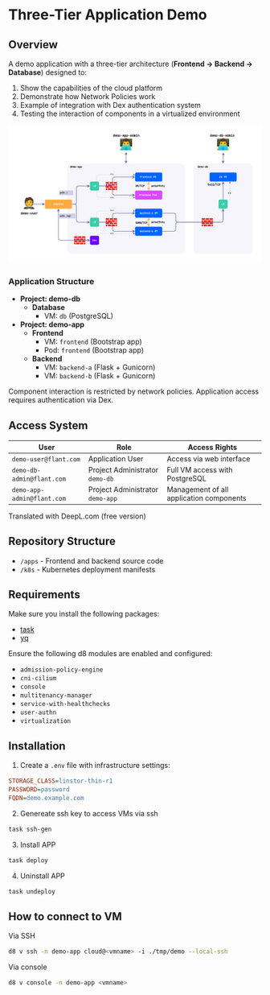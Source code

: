 # Three-Tier Application Demo

## Overview

A demo application with a three-tier architecture (**Frontend → Backend → Database**) designed to:

1. Show the capabilities of the cloud platform
2. Demonstrate how Network Policies work
3. Example of integration with Dex authentication system
4. Testing the interaction of components in a virtualized environment

![](./demo-app.png)

### Application Structure

- **Project: demo-db**
  - **Database**
    - VM: `db` (PostgreSQL)
- **Project: demo-app**
  - **Frontend**
    - VM: `frontend` (Bootstrap app)
    - Pod: `frontend` (Bootstrap app)
  - **Backend**
    - VM: `backend-a` (Flask + Gunicorn)
    - VM: `backend-b` (Flask + Gunicorn)

Component interaction is restricted by network policies. Application access requires authentication via Dex.

## Access System

| User                       | Role                             | Access Rights                            |
| -------------------------- | -------------------------------- | ---------------------------------------- |
| `demo-user@flant.com`      | Application User                 | Access via web interface                 |
| `demo-db-admin@flant.com`  | Project Administrator `demo-db`  | Full VM access with PostgreSQL           |
| `demo-app-admin@flant.com` | Project Administrator `demo-app` | Management of all application components |

Translated with DeepL.com (free version)

## Repository Structure

- `/apps` - Frontend and backend source code
- `/k8s` - Kubernetes deployment manifests

## Requirements

Make sure you install the following packages:

- [task](https://taskfile.dev)
- [yq](https://github.com/mikefarah/yq)

Ensure the following d8 modules are enabled and configured:

- `admission-policy-engine`
- `cni-cilium`
- `console`
- `multitenancy-manager`
- `service-with-healthchecks`
- `user-authn`
- `virtualization`

## Installation

1. Create a `.env` file with infrastructure settings:

```ini
STORAGE_CLASS=linstor-thin-r1
PASSWORD=password
FQDN=demo.example.com
```

2. Genereate ssh key to access VMs via ssh

```bash
task ssh-gen
```

3. Install APP

```bash
task deploy
```

4. Uninstall APP

```bash
task undeploy
```

## How to connect to VM

Via SSH

```bash
d8 v ssh -n demo-app cloud@<vmname> -i ./tmp/demo --local-ssh
```

Via console

```bash
d8 v console -n demo-app <vmname>
```
